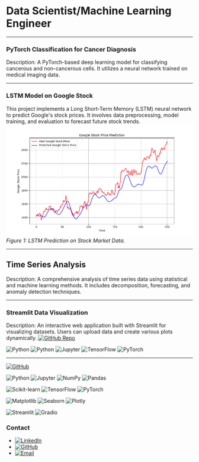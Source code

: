 # Data Scientist/Machine Learning Engineer 

---

### PyTorch Classification for Cancer Diagnosis


Description: A PyTorch-based deep learning model for classifying cancerous and non-cancerous cells. It utilizes a neural network trained on medical imaging data.

---



### LSTM Model on Google Stock
This project implements a Long Short-Term Memory (LSTM) neural network to predict Google's stock prices. It involves data preprocessing, model training, and evaluation to forecast future stock trends.
![Confusion Matrix](images/stock_price_prediction.png)
*Figure 1: LSTM Prediction on Stock Market Data.*

---

## Time Series Analysis


Description: A comprehensive analysis of time series data using statistical and machine learning methods. It includes decomposition, forecasting, and anomaly detection techniques.


---

### Streamlit Data Visualization

Description: An interactive web application built with Streamlit for visualizing datasets. Users can upload data and create various plots dynamically.
[![GitHub Repo](https://img.shields.io/badge/Repo-YourRepoName-blue?logo=github)](https://github.com/your-username/your-repo)

![Python](https://img.shields.io/badge/Python-377)
![Python](https://img.shields.io/badge/Python-3776AB?style=for-the-badge&logo=python&logoColor=white)
![Jupyter](https://img.shields.io/badge/Jupyter-F37626?style=for-the-badge&logo=jupyter&logoColor=white)
![TensorFlow](https://img.shields.io/badge/TensorFlow-FF6F00?style=for-the-badge&logo=tensorflow&logoColor=white)
![PyTorch](https://img.shields.io/badge/PyTorch-EE4C2C?style=for-the-badge&logo=pytorch&logoColor=white)


---
[![GitHub](https://img.shields.io/badge/GitHub-Profile-black?logo=github)](https://github.com/your-username)


![Python](https://img.shields.io/badge/-Python-333?style=flat-square&logo=python&logoColor=yellow)
![Jupyter](https://img.shields.io/badge/-Jupyter-333?style=flat-square&logo=jupyter&logoColor=F37626)
![NumPy](https://img.shields.io/badge/-NumPy-013243?style=flat-square&logo=numpy&logoColor=white)
![Pandas](https://img.shields.io/badge/-Pandas-150458?style=flat-square&logo=pandas&logoColor=white)

![Scikit-learn](https://img.shields.io/badge/-Scikit--learn-F7931E?style=flat-square&logo=scikit-learn&logoColor=white)
![TensorFlow](https://img.shields.io/badge/-TensorFlow-FF6F00?style=flat-square&logo=tensorflow&logoColor=white)
![PyTorch](https://img.shields.io/badge/-PyTorch-EE4C2C?style=flat-square&logo=pytorch&logoColor=white)

![Matplotlib](https://img.shields.io/badge/-Matplotlib-11557C?style=flat-square&logo=matplotlib&logoColor=white)
![Seaborn](https://img.shields.io/badge/-Seaborn-42A5F5?style=flat-square)
![Plotly](https://img.shields.io/badge/-Plotly-3F4F75?style=flat-square&logo=plotly&logoColor=white)

![Streamlit](https://img.shields.io/badge/-Streamlit-FF4B4B?style=flat-square&logo=streamlit&logoColor=white)
![Gradio](https://img.shields.io/badge/-Gradio-2F2F2F?style=flat-square)



### Contact

* [![LinkedIn](https://img.shields.io/badge/-LinkedIn-0A66C2?style=flat-square&logo=linkedin&logoColor=white)](https://www.linkedin.com/in/mehmet-helva-b2993a273/)
* [![GitHub](https://img.shields.io/badge/-GitHub-181717?style=flat-square&logo=github&logoColor=white)](https://github.com/mhelva)
* [![Email](https://img.shields.io/badge/-Email-D14836?style=flat-square&logo=gmail&logoColor=white)](mailto:m.helva34@gmail.com)
